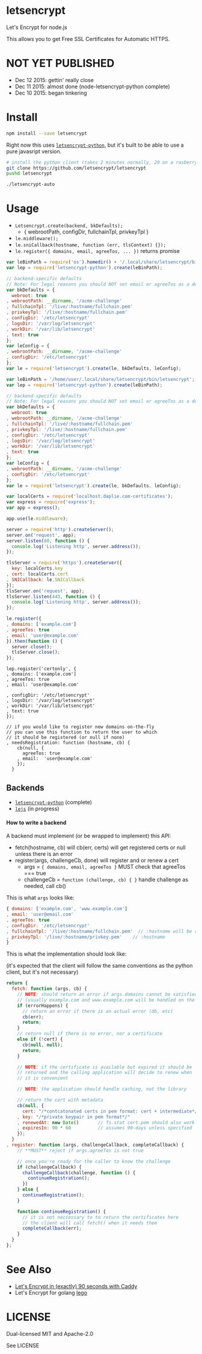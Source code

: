 letsencrypt
===========

Let's Encrypt for node.js

This allows you to get Free SSL Certificates for Automatic HTTPS.

NOT YET PUBLISHED
============

* Dec 12 2015: gettin' really close
* Dec 11 2015: almost done (node-letsencrypt-python complete)
* Dec 10 2015: began tinkering

Install
=======

```bash
npm install --save letsencrypt
```

Right now this uses [`letsencrypt-python`](https://github.com/Daplie/node-letsencrypt-python),
but it's built to be able to use a pure javasript version.

```bash
# install the python client (takes 2 minutes normally, 20 on a rasberry pi)
git clone https://github.com/letsencrypt/letsencrypt
pushd letsencrypt

./letsencrypt-auto
```

Usage
=====

* `Letsencrypt.create(backend, bkDefaults);`
  * { webrootPath, configDir, fullchainTpl, privkeyTpl }
* `le.middleware();`
* `le.sniCallback(hostname, function (err, tlsContext) {});`
* `le.register({ domains, email, agreeTos, ... })` returns promise
<!-- * `le.validate(args)` -->
<!-- * `le.fetch(args, cb)` -->

```javascript
var leBinPath = require('os').homedir() + '/.local/share/letsencrypt/bin/letsencrypt';
var lep = require('letsencrypt-python').create(leBinPath);

// backend-specific defaults
// Note: For legal reasons you should NOT set email or agreeTos as a default
var bkDefaults = {
  webroot: true
, webrootPath: __dirname, '/acme-challenge'
, fullchainTpl: '/live/:hostname/fullchain.pem'
, privkeyTpl: '/live/:hostname/fullchain.pem'
, configDir: '/etc/letsencrypt'
, logsDir: '/var/log/letsencrypt'
, workDir: '/var/lib/letsencrypt'
, text: true
};
var leConfig = {
, webrootPath: __dirname, '/acme-challenge'
, configDir: '/etc/letsencrypt'
};
var le = require('letsencrypt').create(le, bkDefaults, leConfig);


```

```javascript
var leBinPath = '/home/user/.local/share/letsencrypt/bin/letsencrypt';
var lep = require('letsencrypt-python').create(leBinPath);

// backend-specific defaults
// Note: For legal reasons you should NOT set email or agreeTos as a default
var bkDefaults = {
  webroot: true
, webrootPath: __dirname, '/acme-challenge'
, fullchainTpl: '/live/:hostname/fullchain.pem'
, privkeyTpl: '/live/:hostname/fullchain.pem'
, configDir: '/etc/letsencrypt'
, logsDir: '/var/log/letsencrypt'
, workDir: '/var/lib/letsencrypt'
, text: true
};
var leConfig = {
, webrootPath: __dirname, '/acme-challenge'
, configDir: '/etc/letsencrypt'
};
var le = require('letsencrypt').create(le, bkDefaults, leConfig);

var localCerts = require('localhost.daplie.com-certificates');
var express = require('express');
var app = express();

app.use(le.middleware);

server = require('http').createServer();
server.on('request', app);
server.listen(80, function () {
  console.log('Listening http', server.address());
});

tlsServer = require('https').createServer({
  key: localCerts.key
, cert: localCerts.cert
, SNICallback: le.SNICallback
});
tlsServer.on('request', app);
tlsServer.listen(443, function () {
  console.log('Listening http', server.address());
});

le.register({
, domains: ['example.com']
, agreeTos: true
, email: 'user@example.com'
}).then(function () {
  server.close();
  tlsServer.close();
});
```

```
lep.register('certonly', {
, domains: ['example.com']
, agreeTos: true
, email: 'user@example.com'

, configDir: '/etc/letsencrypt'
, logsDir: '/var/log/letsencrypt'
, workDir: '/var/lib/letsencrypt'
, text: true
});
```

```
// if you would like to register new domains on-the-fly
// you can use this function to return the user to which
// it should be registered (or null if none)
, needsRegistration: function (hostname, cb) {
    cb(null, {
      agreeTos: true
    , email:  'user@example.com'
    });
  }
```

Backends
--------

* [`letsencrypt-python`](https://github.com/Daplie/node-letsencrypt-python) (complete)
* [`lejs`](https://github.com/Daplie/node-lejs) (in progress)

#### How to write a backend

A backend must implement (or be wrapped to implement) this API:

* fetch(hostname, cb) will cb(err, certs) will get registered certs or null unless there is an error
* register(args, challengeCb, done) will register and or renew a cert
  * args = `{ domains, email, agreeTos }` MUST check that agreeTos === true
  * challengeCb = `function (challenge, cb) { }` handle challenge as needed, call cb()

This is what `args` looks like:

```javascript
{ domains: ['example.com', 'www.example.com']
, email: 'user@email.com'
, agreeTos: true
, configDir: '/etc/letsencrypt'
, fullchainTpl: '/live/:hostname/fullchain.pem'  // :hostname will be replaced with the domainname
, privkeyTpl: '/live/:hostname/privkey.pem'    // :hostname
}
```

This is what the implementation should look like:

(it's expected that the client will follow the same conventions as
the python client, but it's not necessary)

```javascript
return {
  fetch: function (args, cb) {
    // NOTE: should return an error if args.domains cannot be satisfied with a single cert
    // (usually example.com and www.example.com will be handled on the same cert, for example)
    if (errorHappens) {
      // return an error if there is an actual error (db, etc)
      cb(err);
      return;
    }
    // return null if there is no error, nor a certificate
    else if (!cert) {
      cb(null, null);
      return;
    }

    // NOTE: if the certificate is available but expired it should be
    // returned and the calling application will decide to renew when
    // it is convenient

    // NOTE: the application should handle caching, not the library

    // return the cert with metadata
    cb(null, {
      cert: "/*contcatonated certs in pem format: cert + intermediate*/"
    , key: "/*private keypair in pem format*/"
    , renewedAt: new Date()       // fs.stat cert.pem should also work
    , expiresIn: 90 * 60          // assumes 90-days unless specified
    });
  }
, register: function (args, challengeCallback, completeCallback) {
    // **MUST** reject if args.agreeTos is not true

    // once you're ready for the caller to know the challenge
    if (challengeCallback) {
      challengeCallback(challenge, function () {
        continueRegistration();
      })
    } else {
      continueRegistration();
    }

    function continueRegistration() {
      // it is not neccessary to to return the certificates here
      // the client will call fetch() when it needs them
      completeCallback(err);
    }
  }
};
```

See Also
========

* [Let's Encrypt in (exactly) 90 seconds with Caddy](https://daplie.com/articles/lets-encrypt-in-literally-90-seconds/)
* Let's Encrypt for golang [lego](https://github.com/xenolf/lego)


LICENSE
=======

Dual-licensed MIT and Apache-2.0

See LICENSE
